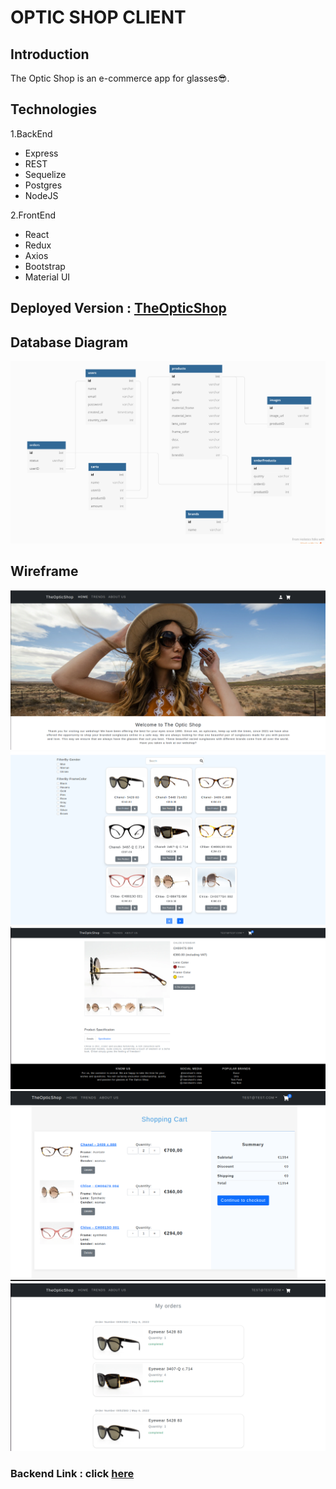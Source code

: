 # OPTIC SHOP CLIENT

## Introduction

The Optic Shop is an e-commerce app for glasses😎.

## Technologies

1.BackEnd
- Express
- REST
- Sequelize
- Postgres
- NodeJS

2.FrontEnd
- React
- Redux
- Axios
- Bootstrap
- Material UI

## Deployed Version : <a href="https://627e2a1c6b4e4f4a690a8c69--theopticshop.netlify.app/">TheOpticShop</a>
## Database Diagram

![alt text](src/db_diagram.png)

## Wireframe

![alt text](src/banner.png)
![alt text](src/home.png)
![alt text](src/details.png)
![alt text](src/cart.png)
![alt text](src/order.png)

### Backend Link : click <a href="https://github.com/poojadalai/opticshop-server">here</a>
